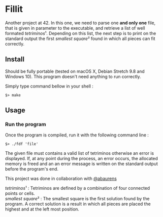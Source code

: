 # Fillit

Another project at 42. In this one, we need to parse one **and only one** file, that is given in parameter to the executable, and retrieve a list of well formated *tetriminos*¹. Depending on this list, the next step is to print on the standard output the first *smallest square*² found in which all pieces can fit correctly.

## Install

Should be fully portable (tested on macOS X, Debian Stretch 9.8 and Windows 10). This program doesn't need anything to run correctly.

Simply type command bellow in your shell :
```
$> make
```

## Usage
### Run the program

Once the program is compiled, run it with the following command line :
```
$> ./fdf 'file'
```
The given file must contains a valid list of tetriminos otherwise an error is displayed. If, at any point during the process, an error occurs, the allocated memory is freed and an an error message is written on the standard output before the program's end.

This project was done in collaboration with [@abaurens](https://github.com/abaurens)

*tetriminos*¹ : Tetriminos are defined by a combination of four connected points or cells.   
*smallest square*² : The smallest square is the first solution found by the program. A correct solution is a result in which all pieces are placed the highest  and at the left most position.
